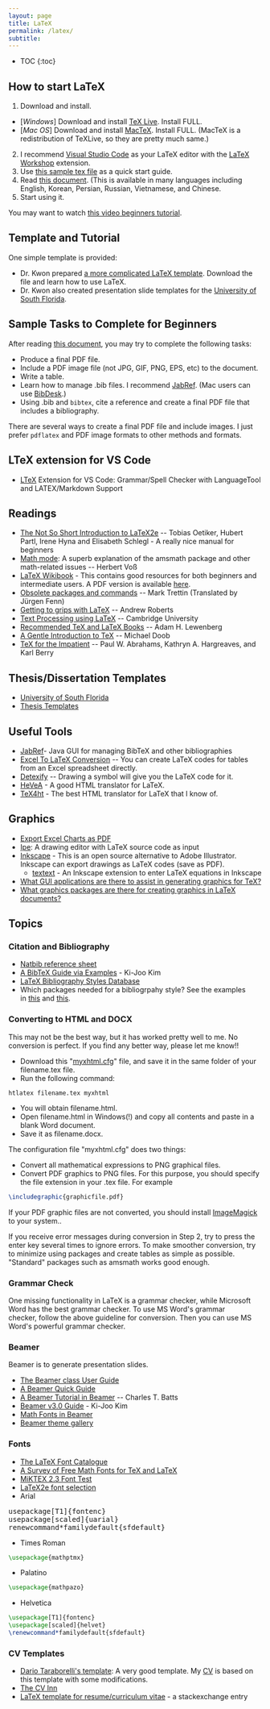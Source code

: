 ```yaml
---
layout: page
title: LaTeX
permalink: /latex/
subtitle:
---
```


* TOC
{:toc}


## How to start LaTeX

1.  Download and install.
  - [*Windows*] Download and install [TeX Live](http://www.tug.org/texlive/). Install FULL.
  - [*Mac OS*] Download and install [MacTeX](http://www.tug.org/mactex/). Install FULL.
(MacTeX is a redistribution of TeXLive, so they are pretty much same.)
2. I recommend [Visual Studio Code](https://code.visualstudio.com) as your LaTeX editor with the [LaTeX Workshop](https://marketplace.visualstudio.com/items?itemName=James-Yu.latex-workshop) extension.
3. Use [this sample tex file](https://gist.github.com/chkwon/821ee403b67aa46ee166) as a quick start guide.
4. Read [this document](http://www.ctan.org/tex-archive/info/lshort/). (This is available in many languages including English, Korean, Persian, Russian, Vietnamese, and Chinese.
5. Start using it.

You may want to watch [this video beginners tutorial](https://www.overleaf.com/learn/latex/LaTeX_video_tutorial_for_beginners_(video_1)).

## Template and Tutorial
One simple template is provided:

<script src="https://gist.github.com/chkwon/821ee403b67aa46ee166.js"></script>

- Dr. Kwon prepared [a more complicated LaTeX template](https://github.com/chkwon/LaTeX-Paper-Template). Download the file and learn how to use LaTeX.
- Dr. Kwon also created presentation slide templates for the [University of South Florida](https://github.com/chkwon/USF_Beamer_Template).


## Sample Tasks to Complete for Beginners
After reading [this document](http://www.ctan.org/tex-archive/info/lshort/), you may try to complete the following tasks:

-  Produce a final PDF file.
-  Include a PDF image file (not JPG, GIF, PNG, EPS, etc) to the document.
-  Write a table.
-  Learn how to manage .bib files. I recommend [JabRef](http://jabref.sourceforge.net/). (Mac users can use [BibDesk](http://bibdesk.sourceforge.net).)
-  Using .bib and `bibtex`, cite a reference and create a final PDF file that includes a bibliography.

There are several ways to create a final PDF file and include images. I just prefer `pdflatex` and PDF image formats to other methods and formats.


## LTeX extension for VS Code

- [LTeX](https://marketplace.visualstudio.com/items?itemName=valentjn.vscode-ltex) Extension for VS Code: Grammar/Spell Checker with LanguageTool and LATEX/Markdown Support


## Readings

-  <a title="" href="http://www.ctan.org/tex-archive/info/lshort/" rel="nofollow">The Not So Short Introduction to LaTeX2e</a> -- Tobias Oetiker, Hubert Partl, Irene Hyna and Elisabeth Schlegl - A really nice manual for beginners
-  <a title="" href="http://tug.ctan.org/obsolete/info/math/voss/mathmode/Mathmode.pdf" rel="nofollow">Math mode</a>: A superb explanation of the amsmath package and other math-related issues -- Herbert Voß
-  <a title="" href="http://en.wikibooks.org/wiki/LaTeX" rel="nofollow">LaTeX Wikibook</a> - This contains good resources for both beginners and intermediate users. A PDF version is available <a title="" href="http://upload.wikimedia.org/wikipedia/commons/2/2d/LaTeX.pdf" rel="nofollow">here</a>.
-  <a title="" href="http://mirror.ctan.org/info/l2tabu/english/l2tabuen.pdf" rel="nofollow">Obsolete packages and commands</a> -- Mark Trettin (Translated by Jürgen Fenn)
-  <a title="" href="http://www.andy-roberts.net/misc/latex/index.html" rel="nofollow">Getting to grips with LaTeX</a> -- Andrew Roberts
-  <a title="" href="http://www.eng.cam.ac.uk/help/tpl/textprocessing/" rel="nofollow">Text Processing using LaTeX</a> -- Cambridge University
-  <a title="" href="http://www.macrotex.net/texbooks/" rel="nofollow">Recommended TeX and LaTeX Books</a> -- Adam H. Lewenberg
-  <a title="" href="http://mirrors.ctan.org/info/gentle/gentle.pdf" rel="nofollow">A Gentle Introduction to TeX</a> -- Michael Doob
-  <a title="" href="http://mirrors.ctan.org/info/impatient/book.pdf" rel="nofollow">TeX for the Impatient</a> -- Paul W. Abrahams, Kathryn A. Hargreaves, and Karl Berry


## Thesis/Dissertation Templates
- [University of South Florida](http://shell.cas.usf.edu/~saito/grad/)
- [Thesis Templates](https://www.sharelatex.com/templates/thesis)

<!--
## Links

-  <a title="" href="http://www.ctan.org/" rel="nofollow">CTAN</a> - the Comprehensive TeX Archive Network
-  <a title="" href="http://www.tug.org/" rel="nofollow">TUG</a> - TeX Users Group
-  <a title="" href="http://www.ktug.or.kr/" rel="nofollow">KTUG</a> - Korean TeX Users Group {ko}
-  <a title="" href="http://tex.stackexchange.com/" rel="nofollow">Tex LaTeX Stack Exchange</a> - collaborative Q&amp;A
-  <a href="http://www.chkwon.net/wordpress/wp-content/uploads/2012/12/ubthesis-latex.zip">UB Thesis Latex Template</a> - University at Buffalo Thesis Package, retrieved from <a title="" href="http://gitorious.org/ubthesis" rel="nofollow">ubthesis</a> by Justin Boffemmye
-  <a title="" href="http://www.esm.psu.edu/psuthesis/" rel="nofollow">PSU Thesis</a> - Penn State University Thesis Package
-  <a href="http://www.chkwon.net/wordpress/wp-content/uploads/2012/12/PSUThesisSWP.zip">Penn State Thesis Template for Scientific Workplace</a> - PSU Thesis Package for <a title="" href="http://www.mackichan.com/" rel="nofollow">Scientific Workplace</a>
-  <a title="" href="http://www.fauskes.net/pgftikzexamples/" rel="nofollow">PGF and TikZ examples gallery</a>

<div></div> -->


## Useful Tools

-  <a title="" href="http://jabref.sourceforge.net/" rel="nofollow">JabRef</a>- Java GUI for managing BibTeX and other bibliographies
-  <a title="" href="http://www.ctan.org/tex-archive/support/excel2latex/" rel="nofollow">Excel To LaTeX Conversion</a> -- You can create LaTeX codes for tables from an Excel spreadsheet directly.
-  <a title="" href="http://detexify.kirelabs.org/classify.html" rel="nofollow">Detexify</a> -- Drawing a symbol will give you the LaTeX code for it.
-  <a title="" href="http://hevea.inria.fr/index.html" rel="nofollow">HeVeA</a> - A good HTML translator for LaTeX.
-  <a title="" href="http://tug.org/applications/tex4ht/mn.html" rel="nofollow">TeX4ht</a> - The best HTML translator for LaTeX that I know of. 

## Graphics

- [Export Excel Charts as PDF](https://cschleiden.wordpress.com/2009/09/28/howto-export-excel-charts-as-pdf-to-include-in-latex-document/)
- [Ipe](http://ipe.otfried.org): A drawing editor with LaTeX source code as input
- [Inkscape](http://inkscape.org) - This is an open source alternative to Adobe Illustrator. Inkscape can export drawings as LaTeX codes (save as PDF).
  - <a title="" href="http://pav.iki.fi/software/textext/#instructions-for-windows" rel="nofollow">textext</a> - An Inkscape extension to enter LaTeX equations in Inkscape
- [What GUI applications are there to assist in generating graphics for TeX?](http://tex.stackexchange.com/questions/26972/what-gui-applications-are-there-to-assist-in-generating-graphics-for-tex)
- [What graphics packages are there for creating graphics in LaTeX documents?](http://tex.stackexchange.com/questions/205/what-graphics-packages-are-there-for-creating-graphics-in-latex-documents)

## Topics
### Citation and Bibliography

-  <a title="" href="http://merkel.zoneo.net/Latex/natbib.php" rel="nofollow">Natbib reference sheet</a>
-  <a title="" href="http://www.chkwon.net/pmwiki/uploads/Main/bibtex_guide_kim.pdf" rel="nofollow">A BibTeX Guide via Examples</a> - Ki-Joo Kim
-  <a title="" href="http://jo.irisson.free.fr/bstdatabase/index.php" rel="nofollow">LaTeX Bibliography Styles Database</a>
-  Which packages needed for a bibliogrpahy style? See the examples in <a title="" href="http://mirror.cac.psu.edu/pub/CTAN/biblio/bibtex/contrib/" rel="nofollow">this</a> and <a title="" href="http://www.math.utah.edu/pub/tex/bibtex/" rel="nofollow">this</a>.



### Converting to HTML and DOCX
This may not be the best way, but it has worked pretty well to me. No conversion is perfect. If you find any better way, please let me know!!

-  Download this "<a href="https://gist.github.com/chkwon/ea344919c5d9aea6ee0b">myxhtml.cfg</a>" file, and save it in the same folder of your filename.tex file.
-  Run the following command:
```
htlatex filename.tex myxhtml
```

-  You will obtain filename.html.
-  Open filename.html in Windows(!) and copy all contents and paste in a blank Word document.
-  Save it as filename.docx.

The configuration file "myxhtml.cfg" does two things:

-  Convert all mathematical expressions to PNG graphical files.
-  Convert PDF graphics to PNG files. For this purpose, you should specify the file extension in your .tex file. For example
```latex
\includegraphic{graphicfile.pdf}
```
If your PDF graphic files are not converted, you should install <a href="http://www.imagemagick.org">ImageMagick</a> to your system..

If you receive error messages during conversion in Step 2, try to press the enter key several times to ignore errors. To make smoother conversion, try to minimize using packages and create tables as simple as possible. "Standard" packages such as amsmath works good enough.



### Grammar Check
One missing functionality in LaTeX is a grammar checker, while Microsoft Word has the best grammar checker. To use MS Word's grammar checker, follow the above guideline for conversion. Then you can use MS Word's powerful grammar checker.


### Beamer
Beamer is to generate presentation slides.

-  <a title="" href="http://mirrors.ctan.org/macros/latex/contrib/beamer/doc/beameruserguide.pdf" rel="nofollow">The Beamer class User Guide</a>
-  <a title="" href="http://www.math.umbc.edu/~rouben/beamer/" rel="nofollow">A Beamer Quick Guide</a>
-  <a title="" href="http://www.uncg.edu/cmp/reu/presentations/Charles%20Batts%20-%20Beamer%20Tutorial.pdf" rel="nofollow">A Beamer Tutorial in Beamer</a> -- Charles T. Batts
-  <a title="" href="http://www.chkwon.net/pmwiki/uploads/Main/beamer_guide_kim.pdf" rel="nofollow">Beamer v3.0 Guide</a> - Ki-Joo Kim
-  <a title="" href="http://faq.ktug.or.kr/wiki/uploads/MathFonts.pdf" rel="nofollow">Math Fonts in Beamer</a>
-  <a title="" href="http://deic.uab.es/~iblanes/beamer_gallery/index.html" rel="nofollow">Beamer theme gallery</a>




### Fonts

-  <a title="" href="http://www.tug.dk/FontCatalogue/" rel="nofollow">The LaTeX Font Catalogue</a>
-  <a title="" href="http://ctan.tug.org/tex-archive/info/Free_Math_Font_Survey/survey.html" rel="nofollow">A Survey of Free Math Fonts for TeX and LaTeX</a>
-  <a title="" href="http://data12.da.funpic.de/LaTeX/Schriften/miktex_fonts.pdf" rel="nofollow">MiKTEX 2.3 Font Test</a>
-  <a title="" href="http://tex.loria.fr/general/new/fntguide.html" rel="nofollow">LaTeX2e font selection</a>
-  Arial

<pre>usepackage[T1]{fontenc}
usepackage[scaled]{uarial}
renewcommand*familydefault{sfdefault}</pre>

-  Times Roman

```latex
\usepackage{mathptmx}
```

-  Palatino

```latex
\usepackage{mathpazo}
```

-  Helvetica


```latex
\usepackage[T1]{fontenc}
\usepackage[scaled]{helvet}
\renewcommand*familydefault{sfdefault}
```




### CV Templates

-  <a title="" href="http://nitens.org/taraborelli/cvtex" rel="nofollow">Dario Taraborelli's template</a>: A very good template. My <a href="http://www.chkwon.net/pmwiki/Main/CV">CV</a> is based on this template with some modifications.
-  <a title="" href="http://www.cv-templates.info/" rel="nofollow">The CV Inn</a>
-  <a title="" href="http://tex.stackexchange.com/questions/80/latex-template-for-resume-curriculum-vitae" rel="nofollow">LaTeX template for resume/curriculum vitae</a> - a stackexchange entry


